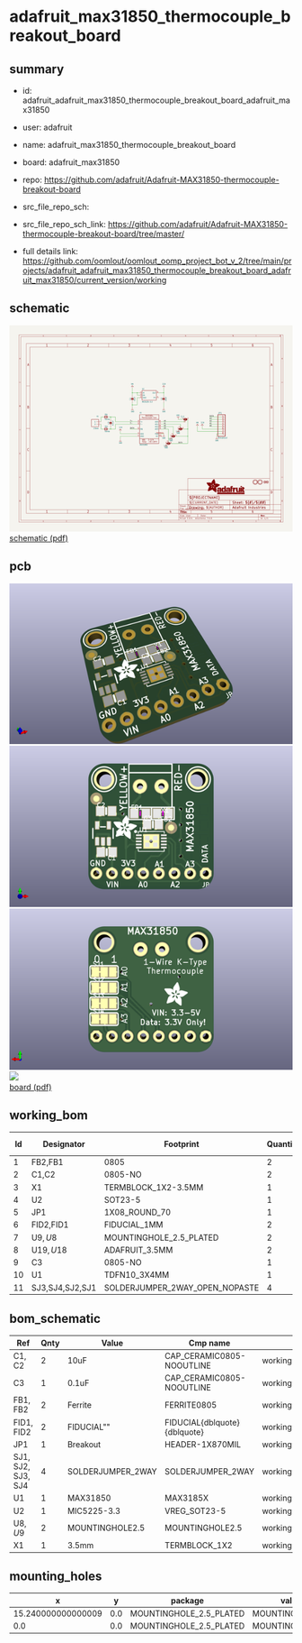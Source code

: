 # adafruit_max31850_thermocouple_breakout_board
 
## summary 
* id: adafruit_adafruit_max31850_thermocouple_breakout_board_adafruit_max31850
* user: adafruit
* name: adafruit_max31850_thermocouple_breakout_board
* board: adafruit_max31850
* repo: https://github.com/adafruit/Adafruit-MAX31850-thermocouple-breakout-board



* src_file_repo_sch: 
* src_file_repo_sch_link: https://github.com/adafruit/Adafruit-MAX31850-thermocouple-breakout-board/tree/master/
* full details link: https://github.com/oomlout/oomlout_oomp_project_bot_v_2/tree/main/projects/adafruit_adafruit_max31850_thermocouple_breakout_board_adafruit_max31850/current_version/working  

## schematic  
![](working_schematic_600.png)  
[schematic (pdf)](working_schematic.pdf)  

## pcb  
![](working_3d_600.png) 
![](working_3d_front_600.png)  
![](working_3d_back_600.png)  
![](working_600.png)  
[board (pdf)](working.pdf)  

## working_bom
| Id | Designator | Footprint | Quantity | Designation | Supplier and ref |  | None | 
| --- | --- | --- | --- | --- | --- | --- | --- | 
| 1 | FB2,FB1 | 0805 | 2 | Ferrite |  |  | [''] | 
| 2 | C1,C2 | 0805-NO | 2 | 10uF |  |  | [''] | 
| 3 | X1 | TERMBLOCK_1X2-3.5MM | 1 | 3.5mm |  |  | [''] | 
| 4 | U2 | SOT23-5 | 1 | MIC5225-3.3 |  |  | [''] | 
| 5 | JP1 | 1X08_ROUND_70 | 1 | Breakout |  |  | [''] | 
| 6 | FID2,FID1 | FIDUCIAL_1MM | 2 | FIDUCIAL" |  |  | [''] | 
| 7 | U$9,U$8 | MOUNTINGHOLE_2.5_PLATED | 2 | MOUNTINGHOLE2.5 |  |  | [''] | 
| 8 | U$19,U$18 | ADAFRUIT_3.5MM | 2 |  |  |  | [''] | 
| 9 | C3 | 0805-NO | 1 | 0.1uF |  |  | [''] | 
| 10 | U1 | TDFN10_3X4MM | 1 | MAX31850 |  |  | [''] | 
| 11 | SJ3,SJ4,SJ2,SJ1 | SOLDERJUMPER_2WAY_OPEN_NOPASTE | 4 |  |  |  | [''] | 


## bom_schematic
| Ref | Qnty | Value | Cmp name | Footprint | Description | Vendor | DNP | 
| --- | --- | --- | --- | --- | --- | --- | --- | 
| C1, C2 | 2 | 10uF | CAP_CERAMIC0805-NOOUTLINE | working:0805-NO |  |  |  | 
| C3 | 1 | 0.1uF | CAP_CERAMIC0805-NOOUTLINE | working:0805-NO |  |  |  | 
| FB1, FB2 | 2 | Ferrite | FERRITE0805 | working:0805 |  |  |  | 
| FID1, FID2 | 2 | FIDUCIAL"" | FIDUCIAL{dblquote}{dblquote} | working:FIDUCIAL_1MM |  |  |  | 
| JP1 | 1 | Breakout | HEADER-1X870MIL | working:1X08_ROUND_70 |  |  |  | 
| SJ1, SJ2, SJ3, SJ4 | 4 | SOLDERJUMPER_2WAY | SOLDERJUMPER_2WAY | working:SOLDERJUMPER_2WAY_OPEN_NOPASTE |  |  |  | 
| U1 | 1 | MAX31850 | MAX3185X | working:TDFN10_3X4MM |  |  |  | 
| U2 | 1 | MIC5225-3.3 | VREG_SOT23-5 | working:SOT23-5 |  |  |  | 
| U$8, U$9 | 2 | MOUNTINGHOLE2.5 | MOUNTINGHOLE2.5 | working:MOUNTINGHOLE_2.5_PLATED |  |  |  | 
| X1 | 1 | 3.5mm | TERMBLOCK_1X2 | working:TERMBLOCK_1X2-3.5MM |  |  |  | 


## mounting_holes
| x | y | package | value | ref | size | 
| --- | --- | --- | --- | --- | --- | 
| 15.240000000000009 | 0.0 | MOUNTINGHOLE_2.5_PLATED | MOUNTINGHOLE2.5 | U$8 | m3 | 
| 0.0 | 0.0 | MOUNTINGHOLE_2.5_PLATED | MOUNTINGHOLE2.5 | U$9 | m3 | 


